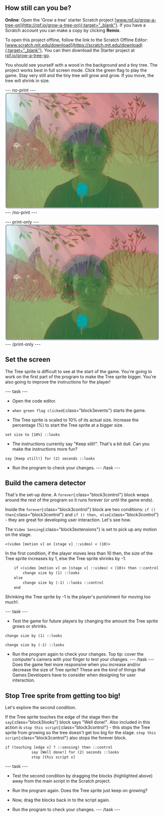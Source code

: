 ## How still can you be?

**Online**: Open the 'Grow a tree' starter Scratch project [www.rpf.io/grow-a-tree-on](http://rpf.io/grow-a-tree-on){:target="_blank"}. If you have a Scratch account you can make a copy by clicking **Remix**.

To open this project offline, follow the link to the Scratch Offline Editor: [www.scratch.mit.edu/download](https://scratch.mit.edu/download){:target="_blank"}. You can then download the Starter project at [rpf.io/grow-a-tree-go](http://rpf.io/grow-a-tree-go).

You should see yourself with a wood in the background and a tiny tree. The project works best in full screen mode. Click the green flag to play the game. Stay very still and the tiny tree will grow and grow. If you move, the tree will shrink in size.

--- no-print ---
![complete project](images/selfie.png)
--- /no-print ---

--- print-only ---
![complete project](images/selfie.png)
--- /print-only ---

## Set the screen

The Tree sprite is difficult to see at the start of the game. You're going to work on the first part of the program to make the Tree sprite bigger. You're also going to improve the instructions for the player!

--- task ---
+ Open the code editor. 

+ `when green flag clicked`{:class="block3events"} starts the game. 

+ The Tree sprite is scaled to 10% of its actual size. Increase the percentage (%) to start the Tree sprite at a bigger size.
```blocks3
set size to [10%] ::looks
```
+ The instructions currently say "Keep still!". That's a bit dull. Can you make the instructions more fun?
```blocks3
say [Keep still!] for (2) seconds ::looks
```
+ Run the program to check your changes.
--- /task ---

## Build the camera detector
That's the set-up done. A `forever`{:class="block3control"} block wraps around the rest of the program so it runs forever (or until the game ends).

Inside the `forever`{:class="block3control"} block are two conditions: `if () then`{:class="block3control"} and `if () then, else`{:class="block3control"} - they are great for developing user interaction. Let's see how.

The `Video Sensing`{:class="block3extensions"} is set to pick up any motion on the stage.
```blocks3
<(video [motion v] on [stage v] ::video) < (10)>
```
In the first condition, if the player moves less than 10 then, the size of the Tree sprite increases by 1, else the Tree sprite shrinks by -1.

```blocks3
	if <(video [motion v] on [stage v] ::video) < (10)> then ::control 
		change size by (1) ::looks
	else 
		change size by (-1) ::looks ::control
	end
```
Shrinking the Tree sprite by -1 is the player's punishment for moving too much!.

--- task ---
+ Test the game for future players by changing the amount the Tree sprite grows or shrinks.
```blocks3
change size by (1) ::looks
```
```blocks3
change size by (-1) ::looks
```
+ Run the program again to check your changes. Top tip: cover the computer's camera with your finger to test your changes.
--- /task ---
Does the game feel more responsive when you increase and/or decrease the size of Tree sprite? These are the kind of things that Games Developers have to consider when designing for user interaction.

## Stop Tree sprite from getting too big!
Let's explore the second condition.

If the Tree sprite touches the edge of the stage then the `say`{:class="block3looks"} block says "Well done!". Also included in this action is `stop this script`{:class="block3control"} - this stops the Tree sprite from growing so the tree doesn't get too big for the stage. `stop this script`{:class="block3control"} also stops the forever block.
```blocks3
if (touching [edge v] ? ::sensing) then ::control
			say [Well done!] for (2) seconds ::looks
			stop [this script v]
```
--- task ---
+ Test the second condition by dragging the blocks (highlighted above) away from the main script in the Scratch project. 

+ Run the program again. Does the Tree sprite just keep on growing?

+ Now, drag the blocks back in to the script again.

+ Run the program to check your changes.
--- /task ---
